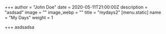 +++
author = "John Doe"
date = 2020-05-11T21:00:00Z
description = "asdsad"
image = ""
image_webp = ""
title = "mydays2"
[menu.static]
name = "My Days"
weight = 1

+++
asdsadsa